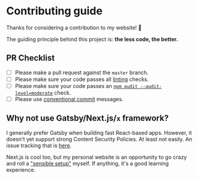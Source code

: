 # Contributing guide

Thanks for considering a contribution to my website! 🙏

The guiding principle behind this project is: **the less code, the better.**

## PR Checklist

* [ ] Please make a pull request against the `master` branch.
* [ ] Please make sure your code passes all [linting](../README.md#linting-) checks.
* [ ] Please make sure your code passes an [`npm audit --audit-level=moderate`](https://docs.npmjs.com/cli/audit) check.
* [ ] Please use [conventional commit](https://www.conventionalcommits.org/) messages.

## Why not use Gatsby/Next.js/`x` framework?

I generally prefer Gatsby when building fast React-based apps. However, it doesn't yet support strong Content Security Policies. At least not easily. An issue tracking that is [here](https://github.com/gatsbyjs/gatsby/issues/10890).

Next.js is cool too, but my personal website is an opportunity to go crazy and roll a ["sensible setup"](../webpack.config.babel.js) myself. If anything, it's a good learning experience.
